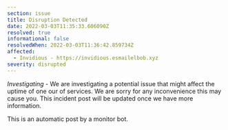 ```yaml
---
section: issue
title: Disruption Detected
date: 2022-03-03T11:35:33.606090Z
resolved: true
informational: false
resolvedWhen: 2022-03-03T11:36:42.859734Z
affected:
  - Invidious - https://invidious.esmailelbob.xyz
severity: disrupted
---
```

*Investigating* - We are investigating a potential issue that might affect the uptime of one our of services. We are sorry for any inconvenience this may cause you. This incident post will be updated once we have more information.

This is an automatic post by a monitor bot.
        